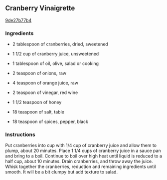 ## Cranberry Vinaigrette

[9de27b77b4](http://www.food.com/recipe/cranberry-vinaigrette-398750)

### Ingredients

 - 2 tablespoon of cranberries, dried, sweetened

 - 1 1/2 cup of cranberry juice, unsweetened

 - 1 tablespoon of oil, olive, salad or cooking

 - 2 teaspoon of onions, raw

 - 4 teaspoon of orange juice, raw

 - 2 teaspoon of vinegar, red wine

 - 1 1/2 teaspoon of honey

 - 18 teaspoon of salt, table

 - 18 teaspoon of spices, pepper, black

### Instructions

Put cranberries into cup with 1/4 cup of cranberry juice and allow them to plump, about 20 minutes. Place 1 1/4 cups of cranberry juice in a sauce pan and bring to a boil. Continue to boil over high heat until liquid is reduced to a half cup, about 10 minutes. Drain cranberries, and throw away the juice. Whisk together the cranberries, reduction and remaining ingredients until smooth. It will be a bit clumpy but add texture to salad.
